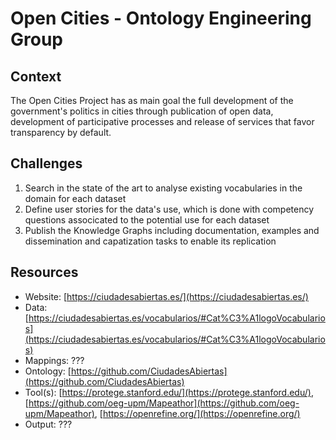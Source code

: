 # Open Cities - Ontology Engineering Group
## Context
The Open Cities Project has as main goal the full development of the government's politics in cities through publication of open data, development of participative processes and release of services that favor transparency by default.
## Challenges
1. Search in the state of the art to analyse existing vocabularies in the domain for each dataset
2. Define user stories for the data's use, which is done with competency questions associcated to the potential use for each dataset
3. Publish the Knowledge Graphs including documentation, examples and dissemination and capatization tasks to enable its replication

## Resources
- Website: [https://ciudadesabiertas.es/](https://ciudadesabiertas.es/)
- Data: [https://ciudadesabiertas.es/vocabularios/#Cat%C3%A1logoVocabularios](https://ciudadesabiertas.es/vocabularios/#Cat%C3%A1logoVocabularios)
- Mappings: ???
- Ontology: [https://github.com/CiudadesAbiertas](https://github.com/CiudadesAbiertas)
- Tool(s): [https://protege.stanford.edu/](https://protege.stanford.edu/), [https://github.com/oeg-upm/Mapeathor](https://github.com/oeg-upm/Mapeathor), [https://openrefine.org/](https://openrefine.org/)
- Output: ???
